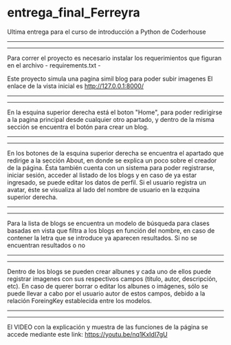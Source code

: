 # entrega_final_Ferreyra

Ultima entrega para el curso de introducción a Python de Coderhouse

-----------------------------------------------------------------------------
-----------------------------------------------------------------------------
 Para correr el proyecto es necesario instalar los requerimientos que figuran en el archivo - requirements.txt -
 
 Este proyecto simula una pagina simil blog para poder subir imagenes
 El enlace de la vista inicial es http://127.0.0.1:8000/
 

-----------------------------------------------------------------------------
-----------------------------------------------------------------------------

 En la esquina superior derecha está el boton "Home", para poder redirigirse a la pagina principal desde cualquier otro apartado, 
 y dentro de la misma sección se encuentra el botón para crear un blog.
 

-----------------------------------------------------------------------------
-----------------------------------------------------------------------------

 En los botones de la esquina superior derecha se encuentra el apartado que redirige a la sección About, en donde se explica un poco sobre el creador de la página. Ésta también cuenta con un sistema para poder registrarse, iniciar sesión, acceder al listado de los blogs y en caso de ya estar ingresado, se puede editar los datos de perfil. Si el usuario registra un avatar, éste se visualiza al lado del nombre de usuario en la ezquina superior derecha.

 -----------------------------------------------------------------------------
 -----------------------------------------------------------------------------

 Para la lista de blogs se encuentra un modelo de búsqueda para clases basadas en vista que filtra a los blogs en función del nombre, en caso de contener la letra que se introduce ya aparecen resultados. Si no se encuentran resultados o no 

 -----------------------------------------------------------------------------
 -----------------------------------------------------------------------------

 Dentro de los blogs se pueden crear albunes y cada uno de ellos puede registrar imagenes con sus respectivos campos (titulo, autor, descripción, etc).
 En caso de querer borrar o editar los albunes o imágenes, sólo se puede llevar a cabo por el usuario autor de estos campos, debido a la relación ForeingKey establecida entre los modelos.

 -----------------------------------------------------------------------------
 -----------------------------------------------------------------------------

El VIDEO con la explicación y muestra de las funciones de la página se accede mediante este link: https://youtu.be/nq1KxIdI7gU
